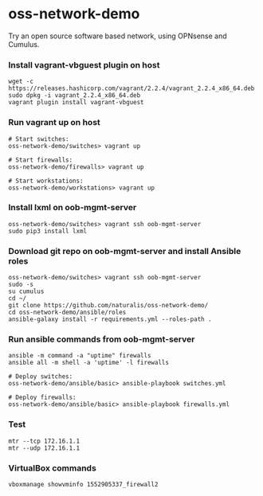 # oss-network-demo

Try an open source software based network, using OPNsense and Cumulus.

### Install vagrant-vbguest plugin on host

    wget -c https://releases.hashicorp.com/vagrant/2.2.4/vagrant_2.2.4_x86_64.deb
    sudo dpkg -i vagrant_2.2.4_x86_64.deb
    vagrant plugin install vagrant-vbguest

### Run vagrant up on host
   
    # Start switches:
    oss-network-demo/switches> vagrant up

    # Start firewalls:
    oss-network-demo/firewalls> vagrant up

    # Start workstations:
    oss-network-demo/workstations> vagrant up

### Install lxml on oob-mgmt-server

    oss-network-demo/switches> vagrant ssh oob-mgmt-server
    sudo pip3 install lxml

### Download git repo on oob-mgmt-server and install Ansible roles
    oss-network-demo/switches> vagrant ssh oob-mgmt-server
    sudo -s
    su cumulus
    cd ~/
    git clone https://github.com/naturalis/oss-network-demo/
    cd oss-network-demo/ansible/roles
    ansible-galaxy install -r requirements.yml --roles-path .

### Run ansible commands from oob-mgmt-server
    ansible -m command -a "uptime" firewalls
    ansible all -m shell -a 'uptime' -l firewalls

    # Deploy switches:
    oss-network-demo/ansible/basic> ansible-playbook switches.yml

    # Deploy firewalls:
    oss-network-demo/ansible/basic> ansible-playbook firewalls.yml

### Test
    mtr --tcp 172.16.1.1
    mtr --udp 172.16.1.1

### VirtualBox commands
    vboxmanage showvminfo 1552905337_firewall2
